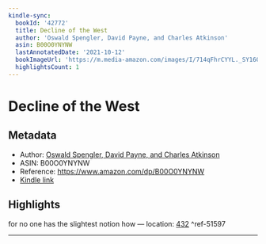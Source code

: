 ```yaml
---
kindle-sync:
  bookId: '42772'
  title: Decline of the West
  author: 'Oswald Spengler, David Payne, and Charles Atkinson'
  asin: B00O0YNYNW
  lastAnnotatedDate: '2021-10-12'
  bookImageUrl: 'https://m.media-amazon.com/images/I/714qFhrCYYL._SY160.jpg'
  highlightsCount: 1
---
```

# Decline of the West
## Metadata
* Author: [Oswald Spengler, David Payne, and Charles Atkinson](https://www.amazon.comundefined)
* ASIN: B00O0YNYNW
* Reference: https://www.amazon.com/dp/B00O0YNYNW
* [Kindle link](kindle://book?action=open&asin=B00O0YNYNW)

## Highlights
for no one has the slightest notion how — location: [432](kindle://book?action=open&asin=B00O0YNYNW&location=432) ^ref-51597

---
